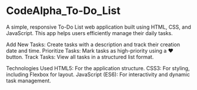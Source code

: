 # CodeAlpha_To-Do_List
A simple, responsive To-Do List web application built using HTML, CSS, and JavaScript. This app helps users efficiently manage their daily tasks.

Add New Tasks: Create tasks with a description and track their creation date and time.
Prioritize Tasks: Mark tasks as high-priority using a ❤️ button.
Track Tasks: View all tasks in a structured list format.

Technologies Used
HTML5: For the application structure.
CSS3: For styling, including Flexbox for layout.
JavaScript (ES6): For interactivity and dynamic task management.
